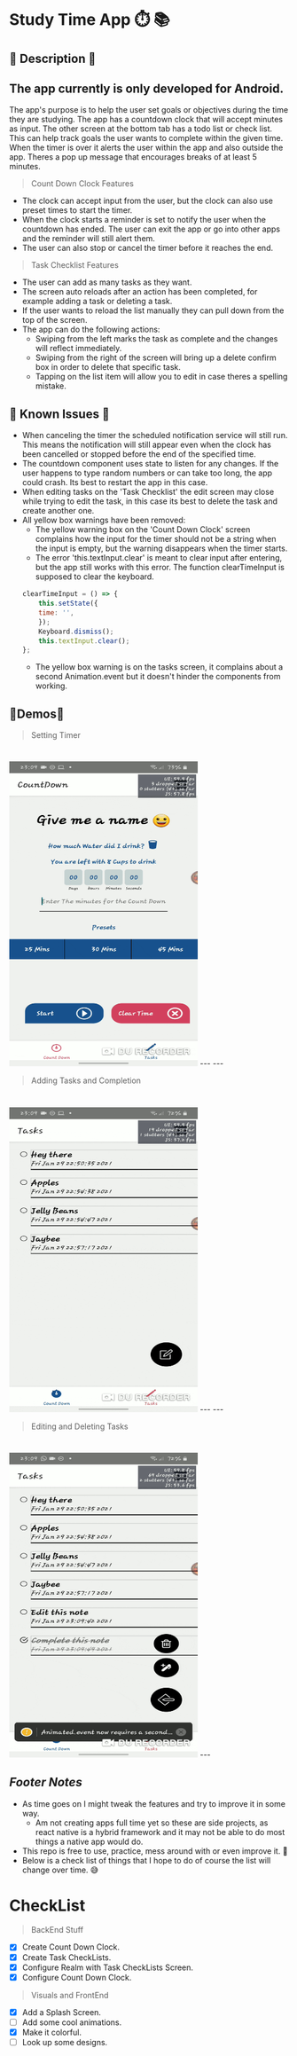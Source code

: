 # **Study Time App** ⏱️ 📚

## 📓 Description 📓
**The app currently is only developed for Android.**
---
The app's purpose is to help the user set goals or objectives during the time they are studying. The app has a countdown clock that will accept minutes as input. The other screen at the bottom tab has a todo list or check list. This can help track goals the user wants to complete within the given time. When the timer is over it alerts the user within the app and also outside the app. Theres a pop up message that encourages breaks of at least 5 minutes.
>Count Down Clock Features
* The clock can accept input from the user, but the clock can also use preset times to start the timer.
* When the clock starts a reminder is set to notify the user when the countdown has ended. The user can exit the app or go into other apps and the reminder will still alert them.
* The user can also stop or cancel the timer before it reaches the end.

>Task Checklist Features
* The user can add as many tasks as they want.
* The screen auto reloads after an action has been completed, for example adding a task or deleting a task.
* If the user wants to reload the list manually they can pull down from the top of the screen.
* The app can do the following actions: 
    * Swiping from the left marks the task as complete and the changes will reflect immediately.
    * Swiping from the right of the screen will bring up a delete confirm box in order to delete that specific task.
    * Tapping on the list item will allow you to edit in case theres a spelling mistake. 

## 🚧 **Known Issues** 🚧
* When canceling the timer the scheduled notification service will still run. This means the notification will still appear even when the clock has been cancelled or stopped before the end of the specified time.
* The countdown component uses state to listen for any changes. If the user happens to type random numbers or can take too long, the app could crash. Its best to restart the app in this case.
* When editing tasks on the 'Task Checklist' the edit screen may close while trying to edit the task, in this case its best to delete the task and create another one.
* All yellow box warnings have been removed: 
    * The yellow warning box on the 'Count Down Clock' screen complains how the input for the timer should not be a string when the input is empty, but the warning disappears when the timer starts.
    * The error 'this.textInput.clear' is meant to clear input after entering, but the app still works with this error. The function clearTimeInput is supposed to clear the keyboard.
    ```javaScript
    clearTimeInput = () => {
        this.setState({
        time: '',
        });
        Keyboard.dismiss();
        this.textInput.clear();
    };
    ```
    * The yellow box warning is on the tasks screen, it complains about a second Animation.event but it doesn't hinder the components from working.

## 📱Demos📱

>Setting Timer
#
<img src="assets/samples/sample_1.gif" height="550" width="340" alt="Count Down Clock">
---
---

>Adding Tasks and Completion
#
<img src="assets/samples/sample_2.gif" height="550" width="340" alt="Count Down Clock">
---
---

>Editing and Deleting Tasks
#
<img src="assets/samples/sample_3.gif" height="550" width="340" alt="Count Down Clock">
---

## *Footer Notes*
* As time goes on I might tweak the features and try to improve it in some way.
    * Am not creating apps full time yet so these are side projects, as react native is a hybrid framework and it may not be able to do most things a native app would do.
* This repo is free to use, practice, mess around with or even improve it. 🤪
* Below is a check list of things that I hope to do of course the list will change over time. 😅


# **CheckList**
>BackEnd Stuff
- [x] Create Count Down Clock.
- [x] Create Task CheckLists.
- [x] Configure Realm with Task CheckLists Screen.
- [x] Configure Count Down Clock.

>Visuals and FrontEnd
- [x] Add a Splash Screen.
- [ ] Add some cool animations.
- [x] Make it colorful.
- [ ] Look up some designs.
